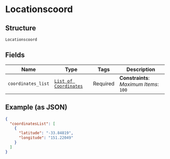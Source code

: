 
# Locationscoord

## Structure

`Locationscoord`

## Fields

| Name | Type | Tags | Description |
|  --- | --- | --- | --- |
| `coordinates_list` | [`List of Coordinates`](../../doc/models/coordinates.md) | Required | **Constraints**: *Maximum Items*: `100` |

## Example (as JSON)

```json
{
  "coordinatesList": [
    {
      "latitude": "-33.84819",
      "longitude": "151.22049"
    }
  ]
}
```


